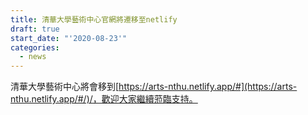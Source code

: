 ```yaml
---
title: 清華大學藝術中心官網將遷移至netlify
draft: true
start_date: "'2020-08-23'"
categories:
  - news
---
```

清華大學藝術中心將會移到[https://arts-nthu.netlify.app/#](https://arts-nthu.netlify.app/#/)/，歡迎大家繼續蒞臨支持。